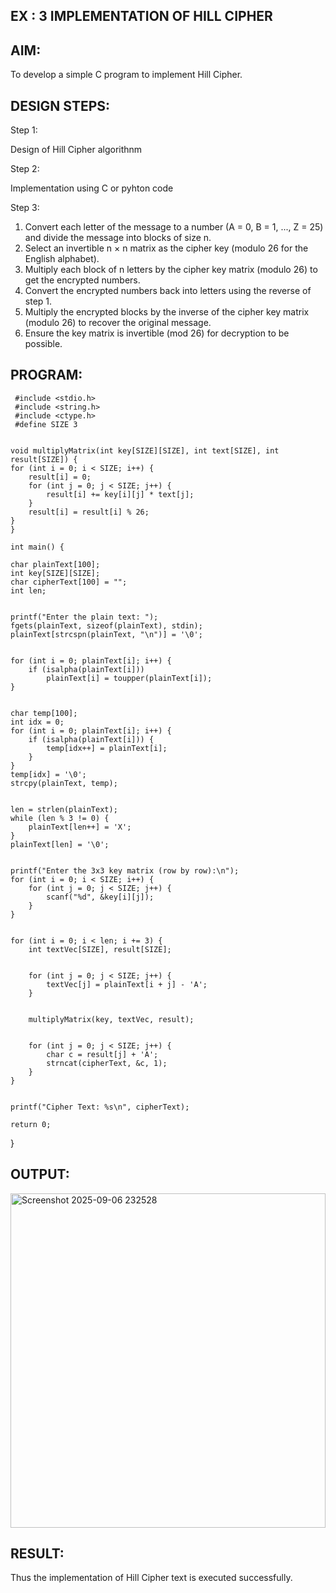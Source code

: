 ## EX : 3 IMPLEMENTATION OF HILL CIPHER

## AIM:

To develop a simple C program to implement Hill Cipher.

## DESIGN STEPS:

Step 1:

Design of Hill Cipher algorithnm

Step 2:

Implementation using C or pyhton code

Step 3:

1.	Convert each letter of the message to a number (A = 0, B = 1, ..., Z = 25) and divide the message into blocks of size n.
2.	Select an invertible n × n matrix as the cipher key (modulo 26 for the English alphabet).
3.	Multiply each block of n letters by the cipher key matrix (modulo 26) to get the encrypted numbers.
4.	Convert the encrypted numbers back into letters using the reverse of step 1.
5.	Multiply the encrypted blocks by the inverse of the cipher key matrix (modulo 26) to recover the original message.
6.	Ensure the key matrix is invertible (mod 26) for decryption to be possible.


## PROGRAM:

     #include <stdio.h>
     #include <string.h>
     #include <ctype.h>
     #define SIZE 3  


    void multiplyMatrix(int key[SIZE][SIZE], int text[SIZE], int result[SIZE]) {
    for (int i = 0; i < SIZE; i++) {
        result[i] = 0;
        for (int j = 0; j < SIZE; j++) {
            result[i] += key[i][j] * text[j];
        }
        result[i] = result[i] % 26;
    }
    }

    int main() {

    char plainText[100];
    int key[SIZE][SIZE];
    char cipherText[100] = "";
    int len;

  
    printf("Enter the plain text: ");
    fgets(plainText, sizeof(plainText), stdin);
    plainText[strcspn(plainText, "\n")] = '\0';

 
    for (int i = 0; plainText[i]; i++) {
        if (isalpha(plainText[i]))
            plainText[i] = toupper(plainText[i]);
    }

  
    char temp[100];
    int idx = 0;
    for (int i = 0; plainText[i]; i++) {
        if (isalpha(plainText[i])) {
            temp[idx++] = plainText[i];
        }
    }
    temp[idx] = '\0';
    strcpy(plainText, temp);

  
    len = strlen(plainText);
    while (len % 3 != 0) {
        plainText[len++] = 'X';
    }
    plainText[len] = '\0';

  
    printf("Enter the 3x3 key matrix (row by row):\n");
    for (int i = 0; i < SIZE; i++) {
        for (int j = 0; j < SIZE; j++) {
            scanf("%d", &key[i][j]);
        }
    }

   
    for (int i = 0; i < len; i += 3) {
        int textVec[SIZE], result[SIZE];

    
        for (int j = 0; j < SIZE; j++) {
            textVec[j] = plainText[i + j] - 'A';
        }

    
        multiplyMatrix(key, textVec, result);

     
        for (int j = 0; j < SIZE; j++) {
            char c = result[j] + 'A';
            strncat(cipherText, &c, 1);
        }
    }

 
    printf("Cipher Text: %s\n", cipherText);

    return 0;
}

## OUTPUT:

<img width="504" height="535" alt="Screenshot 2025-09-06 232528" src="https://github.com/user-attachments/assets/12cfa5d3-9057-4b90-9a34-5fa6ce181d5b" />


## RESULT:

Thus the implementation of Hill Cipher text is executed successfully.
